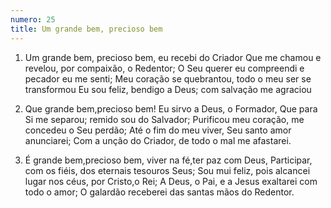```yaml
---
numero: 25
title: Um grande bem, precioso bem
---
```

1. Um grande bem, precioso bem, eu recebi do Criador
Que me chamou e revelou, por compaixão, o Redentor;
O Seu querer eu compreendi e pecador eu me senti;
Meu coração se quebrantou, todo o meu ser se transformou
Eu sou feliz, bendigo a Deus; com salvação me agraciou

2. Que grande bem,precioso bem! Eu sirvo a Deus, o Formador,
Que para Si me separou; remido sou do Salvador;
Purificou meu coração, me concedeu o Seu perdão;
Até o fim do meu viver, Seu santo amor anunciarei;
Com a unção do Criador, de todo o mal me afastarei.

3. É grande bem,precioso bem, viver na fé,ter paz com Deus,
Participar, com os fiéis, dos eternais tesouros Seus;
Sou mui feliz, pois alcancei lugar nos céus, por Cristo,o Rei;
A Deus, o Pai, e a Jesus exaltarei com todo o amor;
O galardão receberei das santas mãos do Redentor.
